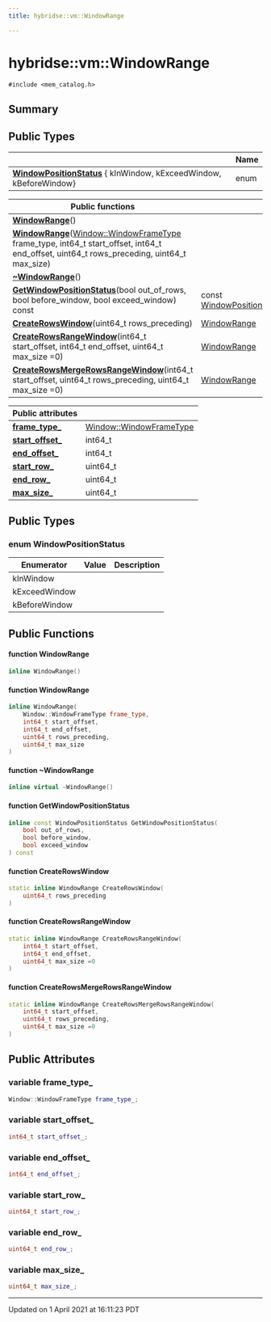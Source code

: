 ```yaml
---
title: hybridse::vm::WindowRange

---
```

# hybridse::vm::WindowRange



`#include <mem_catalog.h>`

## Summary
## Public Types

|                | Name           |
| -------------- | -------------- |
|**[WindowPositionStatus](/hybridse/usage/api/c++/Classes/classhybridse_1_1vm_1_1_window_range.md#enum-windowpositionstatus)** { kInWindow, kExceedWindow, kBeforeWindow}|  enum |



|  Public functions|            |
| -------------- | -------------- |
|**[WindowRange](/hybridse/usage/api/c++/Classes/classhybridse_1_1vm_1_1_window_range.md#function-windowrange)**()|  |
|**[WindowRange](/hybridse/usage/api/c++/Classes/classhybridse_1_1vm_1_1_window_range.md#function-windowrange)**([Window::WindowFrameType](/hybridse/usage/api/c++/Classes/classhybridse_1_1vm_1_1_window.md#enum-windowframetype) frame_type, int64_t start_offset, int64_t end_offset, uint64_t rows_preceding, uint64_t max_size)|  |
|**[~WindowRange](/hybridse/usage/api/c++/Classes/classhybridse_1_1vm_1_1_window_range.md#function-~windowrange)**()|  |
|**[GetWindowPositionStatus](/hybridse/usage/api/c++/Classes/classhybridse_1_1vm_1_1_window_range.md#function-getwindowpositionstatus)**(bool out_of_rows, bool before_window, bool exceed_window) const| const [WindowPositionStatus](/hybridse/usage/api/c++/Classes/classhybridse_1_1vm_1_1_window_range.md#enum-windowpositionstatus)  |
|**[CreateRowsWindow](/hybridse/usage/api/c++/Classes/classhybridse_1_1vm_1_1_window_range.md#function-createrowswindow)**(uint64_t rows_preceding)| [WindowRange](/hybridse/usage/api/c++/Classes/classhybridse_1_1vm_1_1_window_range.md)  |
|**[CreateRowsRangeWindow](/hybridse/usage/api/c++/Classes/classhybridse_1_1vm_1_1_window_range.md#function-createrowsrangewindow)**(int64_t start_offset, int64_t end_offset, uint64_t max_size =0)| [WindowRange](/hybridse/usage/api/c++/Classes/classhybridse_1_1vm_1_1_window_range.md)  |
|**[CreateRowsMergeRowsRangeWindow](/hybridse/usage/api/c++/Classes/classhybridse_1_1vm_1_1_window_range.md#function-createrowsmergerowsrangewindow)**(int64_t start_offset, uint64_t rows_preceding, uint64_t max_size =0)| [WindowRange](/hybridse/usage/api/c++/Classes/classhybridse_1_1vm_1_1_window_range.md)  |



| Public attributes|    |
| -------------- | -------------- |
| **[frame_type_](/hybridse/usage/api/c++/Classes/classhybridse_1_1vm_1_1_window_range.md#variable-frame_type_)**| [Window::WindowFrameType](/hybridse/usage/api/c++/Classes/classhybridse_1_1vm_1_1_window.md#enum-windowframetype)  |
| **[start_offset_](/hybridse/usage/api/c++/Classes/classhybridse_1_1vm_1_1_window_range.md#variable-start_offset_)**| int64_t  |
| **[end_offset_](/hybridse/usage/api/c++/Classes/classhybridse_1_1vm_1_1_window_range.md#variable-end_offset_)**| int64_t  |
| **[start_row_](/hybridse/usage/api/c++/Classes/classhybridse_1_1vm_1_1_window_range.md#variable-start_row_)**| uint64_t  |
| **[end_row_](/hybridse/usage/api/c++/Classes/classhybridse_1_1vm_1_1_window_range.md#variable-end_row_)**| uint64_t  |
| **[max_size_](/hybridse/usage/api/c++/Classes/classhybridse_1_1vm_1_1_window_range.md#variable-max_size_)**| uint64_t  |

## Public Types

### enum WindowPositionStatus

| Enumerator | Value | Description |
| ---------- | ----- | ----------- |
| kInWindow | |   |
| kExceedWindow | |   |
| kBeforeWindow | |   |




## Public Functions

#### function WindowRange

```cpp
inline WindowRange()
```


#### function WindowRange

```cpp
inline WindowRange(
    Window::WindowFrameType frame_type,
    int64_t start_offset,
    int64_t end_offset,
    uint64_t rows_preceding,
    uint64_t max_size
)
```


#### function ~WindowRange

```cpp
inline virtual ~WindowRange()
```


#### function GetWindowPositionStatus

```cpp
inline const WindowPositionStatus GetWindowPositionStatus(
    bool out_of_rows,
    bool before_window,
    bool exceed_window
) const
```


#### function CreateRowsWindow

```cpp
static inline WindowRange CreateRowsWindow(
    uint64_t rows_preceding
)
```


#### function CreateRowsRangeWindow

```cpp
static inline WindowRange CreateRowsRangeWindow(
    int64_t start_offset,
    int64_t end_offset,
    uint64_t max_size =0
)
```


#### function CreateRowsMergeRowsRangeWindow

```cpp
static inline WindowRange CreateRowsMergeRowsRangeWindow(
    int64_t start_offset,
    uint64_t rows_preceding,
    uint64_t max_size =0
)
```


## Public Attributes

### variable frame_type_

```cpp
Window::WindowFrameType frame_type_;
```


### variable start_offset_

```cpp
int64_t start_offset_;
```


### variable end_offset_

```cpp
int64_t end_offset_;
```


### variable start_row_

```cpp
uint64_t start_row_;
```


### variable end_row_

```cpp
uint64_t end_row_;
```


### variable max_size_

```cpp
uint64_t max_size_;
```


-------------------------------

Updated on  1 April 2021 at 16:11:23 PDT
